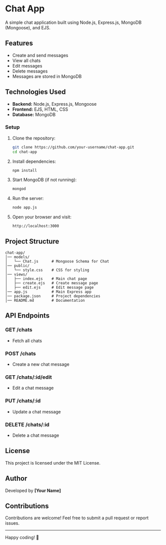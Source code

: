 # Chat App

A simple chat application built using Node.js, Express.js, MongoDB (Mongoose), and EJS.

## Features
- Create and send messages
- View all chats
- Edit messages
- Delete messages
- Messages are stored in MongoDB

## Technologies Used
- **Backend:** Node.js, Express.js, Mongoose
- **Frontend:** EJS, HTML, CSS
- **Database:** MongoDB

### Setup
1. Clone the repository:
   ```sh
   git clone https://github.com/your-username/chat-app.git
   cd chat-app
   ```

2. Install dependencies:
   ```sh
   npm install
   ```

3. Start MongoDB (if not running):
   ```sh
   mongod
   ```

4. Run the server:
   ```sh
   node app.js
   ```

5. Open your browser and visit:
   ```
   http://localhost:3000
   ```

## Project Structure
```
chat-app/
│── models/
│   └── Chat.js      # Mongoose Schema for Chat
│── public/
│   └── style.css    # CSS for styling
│── views/
│   ├── index.ejs    # Main chat page
│   ├── create.ejs   # Create message page
│   ├── edit.ejs     # Edit message page
│── app.js           # Main Express app
│── package.json     # Project dependencies
│── README.md        # Documentation
```

## API Endpoints
### **GET /chats**
- Fetch all chats

### **POST /chats**
- Create a new chat message

### **GET /chats/:id/edit**
- Edit a chat message

### **PUT /chats/:id**
- Update a chat message

### **DELETE /chats/:id**
- Delete a chat message

## License
This project is licensed under the MIT License.

## Author
Developed by **[Your Name]**

## Contributions
Contributions are welcome! Feel free to submit a pull request or report issues.

---
Happy coding! 🚀

